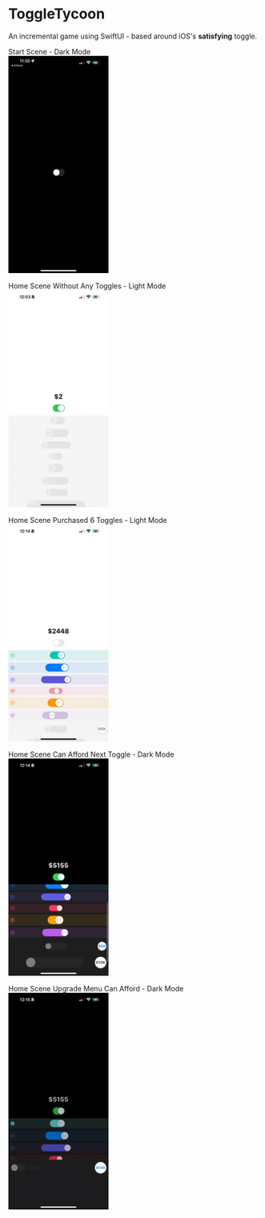 # ToggleTycoon

An incremental game using SwiftUI - based around iOS's **satisfying** toggle.

Start Scene - Dark Mode
<br>
<img src="/images/preview1.PNG" alt="preview" width="200"/>

Home Scene Without Any Toggles - Light Mode
<br>
<img src="/images/preview2.PNG" alt="preview" width="200"/>

Home Scene Purchased 6 Toggles - Light Mode
<br>
<img src="/images/preview3.PNG" alt="preview" width="200"/>

Home Scene Can Afford Next Toggle - Dark Mode
<br>
<img src="/images/preview4.PNG" alt="preview" width="200"/>

Home Scene Upgrade Menu Can Afford - Dark Mode
<br>
<img src="/images/preview5.PNG" alt="preview" width="200"/>
